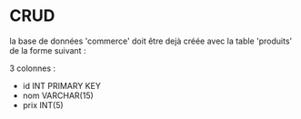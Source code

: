 # CRUD
la base de données 'commerce' doit être dejà créée avec la table 'produits' de la forme suivant :

3 colonnes :
* id INT PRIMARY KEY
* nom VARCHAR(15)
* prix INT(5)
